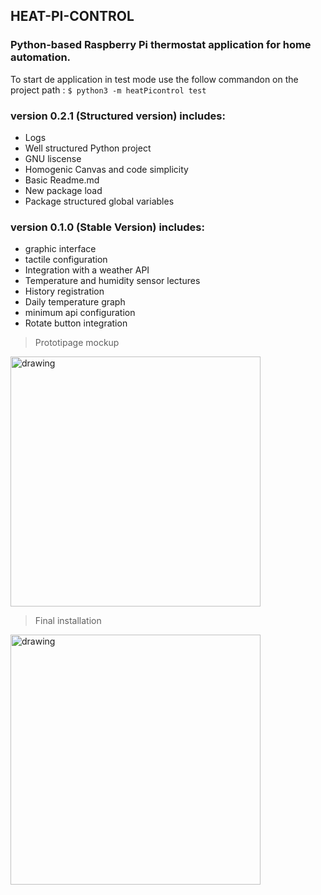 ## HEAT-PI-CONTROL
### Python-based Raspberry Pi thermostat application for home automation.

To start de application in test mode use the follow commandon on the project path :
`$ python3 -m heatPicontrol test`


### version 0.2.1 (Structured version) includes:

* Logs
* Well structured Python project
* GNU liscense
* Homogenic Canvas and code simplicity
* Basic Readme.md
* New package load
* Package structured global variables

### version 0.1.0 (Stable Version) includes:

* graphic interface
* tactile configuration
* Integration with a weather API 
* Temperature and humidity sensor lectures
* History registration
* Daily temperature graph
* minimum api configuration
* Rotate button integration


> Prototipage mockup
<img src="docs/pics/pic.jpg" alt="drawing" width="400"/>


> Final installation
<img src="docs/pics/pic-7.jpg" alt="drawing" width="400"/>
